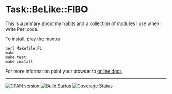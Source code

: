 Task::BeLike::FIBO
==================

This is a primary about my habits and a collection of modules I use when I write Perl code.

To install, pray the mantra

    perl Makefile.PL
    make
    make test
    make install

For more information point your browser to [online docs](https://metacpan.org/pod/Task::BeLike::FIBO)

--------
[![CPAN version](https://badge.fury.io/pl/Task-BeLike-FIBO-pm.svg)](https://metacpan.org/pod/Task::BeLike::FIBO)
[![Build Status](https://travis-ci.org/fibo/Task-BeLike-FIBO-pm.svg?branch=master)](https://travis-ci.org/fibo/Task-BeLike-FIBO-pm)
[![Coverage Status](https://coveralls.io/repos/fibo/Task-BeLike-FIBO-pm/badge.png?branch=master)](https://coveralls.io/r/fibo/Task-BeLike-FIBO-pm?branch=master)

